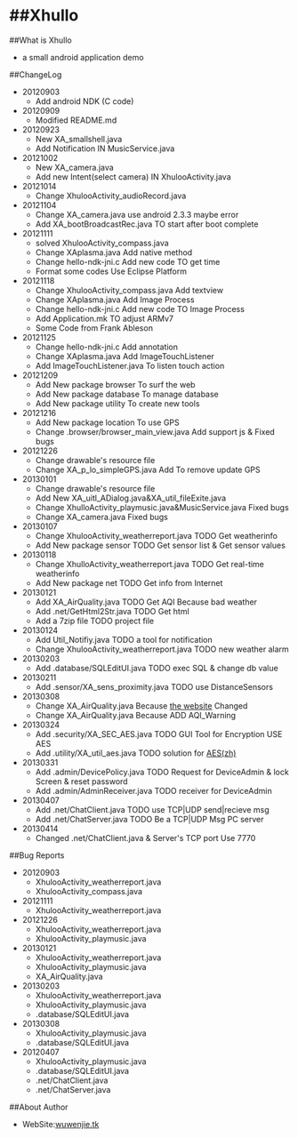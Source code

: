 
##Xhullo
======

##What is Xhullo

* a small android application demo


##ChangeLog
* 20120903
    * Add android NDK (C code)
* 20120909
    * Modified README.md
* 20120923
    * New XA_smallshell.java
    * Add Notification IN MusicService.java
* 20121002
    * New XA_camera.java
    * Add new Intent(select camera) IN XhulooActivity.java
* 20121014
    * Change XhulooActivity_audioRecord.java
* 20121104
    * Change XA_camera.java use android 2.3.3 maybe error
    * Add XA_bootBroadcastRec.java TO start after boot complete
* 20121111
    * solved XhulooActivity_compass.java
    * Change XAplasma.java Add native method
    * Change hello-ndk-jni.c Add new code TO get time
    * Format some codes Use Eclipse Platform
* 20121118
    * Change XhulooActivity_compass.java Add textview
    * Change XAplasma.java Add Image Process
    * Change hello-ndk-jni.c Add new code TO Image Process
    * Add Application.mk TO adjust ARMv7
    * Some Code from Frank Ableson
* 20121125
    * Change hello-ndk-jni.c Add annotation 
    * Change XAplasma.java Add ImageTouchListener
    * Add ImageTouchListener.java To listen touch action
* 20121209
    * Add New package browser To surf the web
    * Add New package database To manage database
    * Add New package utility To create new tools
* 20121216
    * Add New package location To use GPS
    * Change .browser/browser_main_view.java Add support js & Fixed bugs
* 20121226
    * Change drawable's resource file
    * Change XA_p_lo_simpleGPS.java Add To remove update GPS
* 20130101
    * Change drawable's resource file
    * Add New XA_uitl_ADialog.java&XA_util_fileExite.java
    * Change XhulloActivity_playmusic.java&MusicService.java Fixed bugs
    * Change XA_camera.java Fixed bugs
* 20130107
    * Change XhulooActivity_weatherreport.java TODO Get weatherinfo
    * Add New package sensor TODO Get sensor list & Get sensor values
* 20130118
    * Change XhulloActivity_weatherreport.java TODO Get real-time weatherinfo
    * Add New package net TODO Get info from Internet
* 20130121
    * Add XA_AirQuality.java TODO Get AQI Because bad weather
    * Add .net/GetHtml2Str.java TODO Get html
    * Add a 7zip file TODO project file
* 20130124
    * Add Util_Notifiy.java TODO a tool for notification
    * Change XhulooActivity_weatherreport.java TODO new weather alarm
* 20130203
    * Add .database/SQLEditUI.java TODO exec SQL & change db value
* 20130211
    * Add .sensor/XA_sens_proximity.java TODO use DistanceSensors
* 20130308
    * Change XA_AirQuality.java Because [the website](http://www.semc.gov.cn/home/index.aspx) Changed
    * Change XA_AirQuality.java Because ADD AQI_Warning 
* 20130324
    * Add .security/XA_SEC_AES.java TODO GUI Tool for Encryption USE AES
    * Add .utility/XA_util_aes.java TODO solution for [AES(zh)](http://zh.wikipedia.org/wiki/%E9%AB%98%E7%BA%A7%E5%8A%A0%E5%AF%86%E6%A0%87%E5%87%86)
* 20130331
    * Add .admin/DevicePolicy.java TODO Request for DeviceAdmin & lock Screen & reset password
    * Add .admin/AdminReceiver.java TODO receiver for DeviceAdmin
* 20130407
    * Add .net/ChatClient.java TODO use TCP|UDP send|recieve msg
    * Add .net/ChatServer.java TODO Be a TCP|UDP Msg PC server 
* 20130414
    * Changed .net/ChatClient.java & Server's TCP port Use 7770

##Bug Reports
* 20120903
    * XhulooActivity_weatherreport.java
    * XhulooActivity_compass.java
* 20121111
    * XhulooActivity_weatherreport.java
* 20121226
    * XhulooActivity_weatherreport.java
    * XhulooActivity_playmusic.java
* 20130121
    * XhulooActivity_weatherreport.java
    * XhulooActivity_playmusic.java
    * XA_AirQuality.java
* 20130203
    * XhulooActivity_weatherreport.java
    * XhulooActivity_playmusic.java
    * .database/SQLEditUI.java
* 20130308
    * XhulooActivity_playmusic.java
    * .database/SQLEditUI.java
* 20120407
    * XhulooActivity_playmusic.java
    * .database/SQLEditUI.java
    * .net/ChatClient.java
    * .net/ChatServer.java


##About Author 
* WebSite:[wuwenjie.tk](http://www.wuwenjie.tk)
